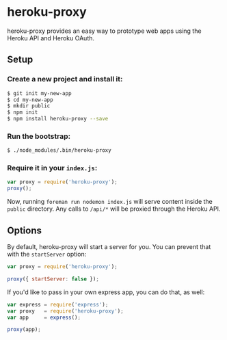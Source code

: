 # heroku-proxy

heroku-proxy provides an easy way to prototype web apps using the Heroku API and
Heroku OAuth.

## Setup

### Create a new project and install it:

```sh
$ git init my-new-app
$ cd my-new-app
$ mkdir public
$ npm init
$ npm install heroku-proxy --save
```

### Run the bootstrap:

```sh
$ ./node_modules/.bin/heroku-proxy
```

### Require it in your `index.js`:

```javascript
var proxy = require('heroku-proxy');
proxy();
```

Now, running `foreman run nodemon index.js` will serve content inside the `public`
directory. Any calls to `/api/*` will be proxied through the Heroku API.

## Options

By default, heroku-proxy will start a server for you.
You can prevent that with the `startServer` option:

```javascript
var proxy = require('heroku-proxy');

proxy({ startServer: false });
```

If you'd like to pass in your own express app, you can do that, as well:

```javascript
var express = require('express');
var proxy   = require('heroku-proxy');
var app     = express();

proxy(app);
```
